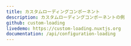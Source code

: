 ```yaml
---
title: カスタムローディングコンポーネント
description: カスタムローディングコンポーネントの例
github: custom-loading
livedemo: https://custom-loading.nuxtjs.org
documentation: /api/configuration-loading
---
```


<!-- title: Custom Loading Component -->
<!-- description: Custom Loading Component example with Nuxt.js -->
